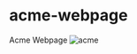 # acme-webpage
Acme Webpage 
![acme](https://user-images.githubusercontent.com/92206234/160462979-63f97d46-eb5e-4082-8dfd-dbb91d77005a.jpg)
